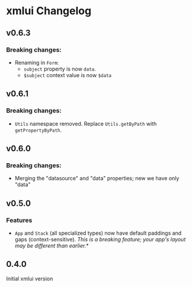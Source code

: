 # xmlui Changelog

## v0.6.3

### Breaking changes:

- Renaming in `Form`: 
  - `subject` property is now `data`.
  - `$subject` context value is now `$data`

## v0.6.1

### Breaking changes:

- `Utils` namespace removed. Replace `Utils.getByPath` with `getPropertyByPath`.

## v0.6.0

### Breaking changes:

- Merging the "datasource" and "data" properties; new we have only "data"

## v0.5.0

### Features

- `App` and `Stack` (all specialized types) now have default paddings and gaps (context-sensitive). *This is a breaking feature; your app's layout may be different than earlier.**

## 0.4.0

Initial xmlui version